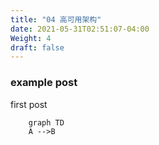 ```yaml
---
title: "04 高可用架构"
date: 2021-05-31T02:51:07-04:00
Weight: 4
draft: false
---
```



### example post


first post

```mermaid
    graph TD
    A -->B
```

